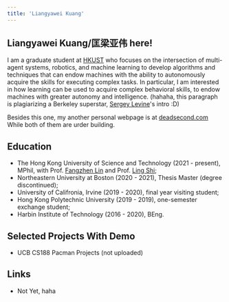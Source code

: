 ```yaml
---
title: 'Liangyawei Kuang'
---
```


## Liangyawei Kuang/匡梁亚伟 here! 

I am a graduate student at [HKUST](https://hkust.edu.hk/) who focuses on the intersection of multi-agent systems, robotics, and machine learning to develop algorithms and techniques that can endow machines with the ability to autonomously acquire the skills for executing complex tasks. In particular, I am interested in how learning can be used to acquire complex behavioral skills, to endow machines with greater autonomy and intelligence. (hahaha, this paragraph is plagiarizing a Berkeley superstar, [Sergey Levine](http://people.eecs.berkeley.edu/~svlevine/)'s intro :D)

Besides this one, my another personal webpage is at [deadsecond.com](https://www.deadsecond.com)
While both of them are urder building.

## Education

- The Hong Kong University of Science and Technology (2021 - present), MPhil, with Prof. [Fangzhen Lin](https://facultyprofiles.ust.hk/profiles.php?profile=fangzhen-lin-flin#researchinterest) and Prof. [Ling Shi](https://facultyprofiles.ust.hk/profiles.php?profile=ling-shi-eesling);
- Northeastern University at Boston (2020 - 2021), Thesis Master (degree discontinued);
- University of Califronia, Irvine (2019 - 2020), final year visiting student;
- Hong Kong Polytechnic University (2019 - 2019), one-semester exchange student;
- Harbin Institute of Technology (2016 - 2020), BEng.

## Selected Projects With Demo

- UCB CS188 Pacman Projects (not uploaded)

## Links

- Not Yet, haha
